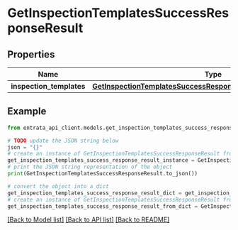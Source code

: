 # GetInspectionTemplatesSuccessResponseResult


## Properties

Name | Type | Description | Notes
------------ | ------------- | ------------- | -------------
**inspection_templates** | [**GetInspectionTemplatesSuccessResponseResultInspectionTemplates**](GetInspectionTemplatesSuccessResponseResultInspectionTemplates.md) |  | 

## Example

```python
from entrata_api_client.models.get_inspection_templates_success_response_result import GetInspectionTemplatesSuccessResponseResult

# TODO update the JSON string below
json = "{}"
# create an instance of GetInspectionTemplatesSuccessResponseResult from a JSON string
get_inspection_templates_success_response_result_instance = GetInspectionTemplatesSuccessResponseResult.from_json(json)
# print the JSON string representation of the object
print(GetInspectionTemplatesSuccessResponseResult.to_json())

# convert the object into a dict
get_inspection_templates_success_response_result_dict = get_inspection_templates_success_response_result_instance.to_dict()
# create an instance of GetInspectionTemplatesSuccessResponseResult from a dict
get_inspection_templates_success_response_result_from_dict = GetInspectionTemplatesSuccessResponseResult.from_dict(get_inspection_templates_success_response_result_dict)
```
[[Back to Model list]](../README.md#documentation-for-models) [[Back to API list]](../README.md#documentation-for-api-endpoints) [[Back to README]](../README.md)


